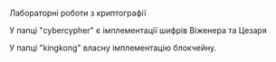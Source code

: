 Лабораторні роботи з криптографії

У папці "cybercypher" є імплементації шифрів Віженера та Цезаря

У папці "kingkong" власну імплементацію блокчейну.
